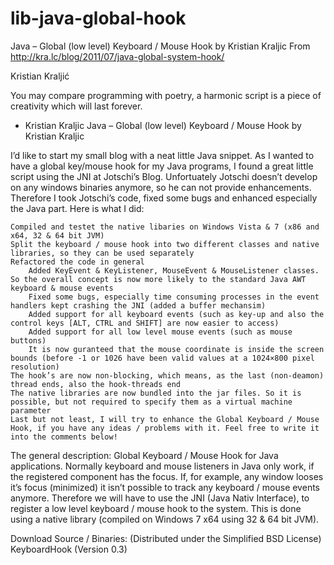 lib-java-global-hook
====================

Java – Global (low level) Keyboard / Mouse Hook by Kristian Kraljic 
From
http://kra.lc/blog/2011/07/java-global-system-hook/

Kristian Kraljić

You may compare programming with poetry,
a harmonic script is a piece of creativity which will last forever.
- Kristian Kraljic
Java – Global (low level) Keyboard / Mouse Hook
by Kristian Kraljic

I’d like to start my small blog with a neat little Java snippet. As I wanted to have a global key/mouse hook for my Java programs, I found a great little script using the JNI at Jotschi’s Blog. Unfortuately Jotschi doesn’t develop on any windows binaries anymore, so he can not provide enhancements. Therefore I took Jotschi’s code, fixed some bugs and enhanced especially the Java part. Here is what I did:

    Compiled and testet the native libaries on Windows Vista & 7 (x86 and x64, 32 & 64 bit JVM)
    Split the keyboard / mouse hook into two different classes and native libraries, so they can be used separately
    Refactored the code in general
        Added KeyEvent & KeyListener, MouseEvent & MouseListener classes. So the overall concept is now more likely to the standard Java AWT keyboard & mouse events
        Fixed some bugs, especially time consuming processes in the event handlers kept crashing the JNI (added a buffer mechansim)
        Added support for all keyboard events (such as key-up and also the control keys [ALT, CTRL and SHIFT] are now easier to access)
        Added support for all low level mouse events (such as mouse buttons)
        It is now guranteed that the mouse coordinate is inside the screen bounds (before -1 or 1026 have been valid values at a 1024×800 pixel resolution)
    The hook’s are now non-blocking, which means, as the last (non-deamon) thread ends, also the hook-threads end
    The native libraries are now bundled into the jar files. So it is possible, but not required to specify them as a virtual machine parameter
    Last but not least, I will try to enhance the Global Keyboard / Mouse Hook, if you have any ideas / problems with it. Feel free to write it into the comments below!

The general description: Global Keyboard / Mouse Hook for Java applications. Normally keyboard and mouse listeners in Java only work, if the registered component has the focus. If, for example, any window looses it’s focus (minimized) it isn’t possible to track any keyboard / mouse events anymore. Therefore we will have to use the JNI (Java Nativ Interface), to register a low level keyboard / mouse hook to the system. This is done using a native library (compiled on Windows 7 x64 using 32 & 64 bit JVM).

Download Source / Binaries: (Distributed under the Simplified BSD License)
KeyboardHook (Version 0.3)
